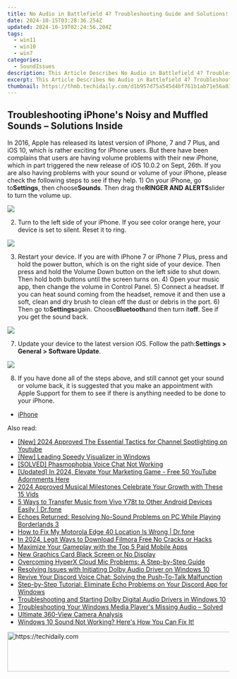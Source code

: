 ```yaml
---
title: No Audio in Battlefield 4? Troubleshooting Guide and Solutions!
date: 2024-10-15T03:28:36.254Z
updated: 2024-10-19T02:24:56.204Z
tags:
  - win11
  - win10
  - win7
categories:
  - SoundIssues
description: This Article Describes No Audio in Battlefield 4? Troubleshooting Guide and Solutions!
excerpt: This Article Describes No Audio in Battlefield 4? Troubleshooting Guide and Solutions!
thumbnail: https://thmb.techidaily.com/d1b957d75a545d4bf761b1ab71e56a83f74f572b9cfdc1f2dd93c379e17f7085.jpg
---
```


## Troubleshooting iPhone's Noisy and Muffled Sounds – Solutions Inside

In 2016, Apple has released its latest version of iPhone, 7 and 7 Plus, and iOS 10, which is rather exciting for iPhone users. But there have been complains that users are having volume problems with their new iPhone, which in part triggered the new release of iOS 10.0.2 on Sept, 26th. If you are also having problems with your sound or volume of your iPhone, please check the following steps to see if they help. 1) On your iPhone, go to**Settings**, then choose**Sounds**. Then drag the**RINGER AND ALERTS**slider to turn the volume up.

![](https://images.drivereasy.com/wp-content/uploads/2017/01/img_58817e519c6b8.jpg)

2) Turn to the left side of your iPhone. If you see color orange here, your device is set to silent. Reset it to ring.

![](https://images.drivereasy.com/wp-content/uploads/2017/01/img_58817feba4ba6.jpg)

3) Restart your device. If you are with iPhone 7 or iPhone 7 Plus, press and hold the power button, which is on the right side of your device. Then press and hold the Volume Down button on the left side to shut down. Then hold both buttons until the screen turns on. 4) Open your music app, then change the volume in Control Panel. 5) Connect a headset. If you can heat sound coming from the headset, remove it and then use a soft, clean and dry brush to clean off the dust or debris in the port. 6) Then go to**Settings**again. Choose**Bluetooth**and then turn it**off**. See if you get the sound back.

![](https://images.drivereasy.com/wp-content/uploads/2017/01/img_58818c74eec89.jpg)

7) Update your device to the latest version iOS. Follow the path:**Settings > General > Software Update**.

![](https://images.drivereasy.com/wp-content/uploads/2017/01/img_58818d133fc00.jpg)

8) If you have done all of the steps above, and still cannot get your sound or volume back, it is suggested that you make an appointment with Apple Support for them to see if there is anything needed to be done to your iPhone.

* [iPhone](https://tools.techidaily.com/drivereasy/download/)

<ins class="adsbygoogle"
     style="display:block"
     data-ad-format="autorelaxed"
     data-ad-client="ca-pub-7571918770474297"
     data-ad-slot="1223367746"></ins>

<ins class="adsbygoogle"
     style="display:block"
     data-ad-client="ca-pub-7571918770474297"
     data-ad-slot="8358498916"
     data-ad-format="auto"
     data-full-width-responsive="true"></ins>

<span class="atpl-alsoreadstyle">Also read:</span>
<div><ul>
<li><a href="https://youtube-data.techidaily.com/024-approved-the-essential-tactics-for-channel-spotlighting-on-youtube/"><u>[New] 2024 Approved The Essential Tactics for Channel Spotlighting on Youtube</u></a></li>
<li><a href="https://some-approaches.techidaily.com/new-leading-speedy-visualizer-in-windows/"><u>[New] Leading Speedy Visualizer in Windows</u></a></li>
<li><a href="https://sound-issues.techidaily.com/solved-phasmophobia-voice-chat-not-working/"><u>[SOLVED] Phasmophobia Voice Chat Not Working</u></a></li>
<li><a href="https://facebook-video-footage.techidaily.com/updated-in-2024-elevate-your-marketing-game-free-50-youtube-adornments-here/"><u>[Updated] In 2024, Elevate Your Marketing Game - Free 50 YouTube Adornments Here</u></a></li>
<li><a href="https://youtube-sure.techidaily.com/approved-musical-milestones-celebrate-your-growth-with-these-15-vids/"><u>2024 Approved Musical Milestones Celebrate Your Growth with These 15 Vids</u></a></li>
<li><a href="https://blog-min.techidaily.com/5-ways-to-transfer-music-from-vivo-y78t-to-other-android-devices-easily-drfone-by-drfone-transfer-from-android-transfer-from-android/"><u>5 Ways to Transfer Music from Vivo Y78t to Other Android Devices Easily | Dr.fone</u></a></li>
<li><a href="https://sound-issues.techidaily.com/echoes-returned-resolving-no-sound-problems-on-pc-while-playing-borderlands-3/"><u>Echoes Returned: Resolving No-Sound Problems on PC While Playing Borderlands 3</u></a></li>
<li><a href="https://fake-location.techidaily.com/how-to-fix-my-motorola-edge-40-location-is-wrong-drfone-by-drfone-virtual-android/"><u>How to Fix My Motorola Edge 40 Location Is Wrong | Dr.fone</u></a></li>
<li><a href="https://ai-driven-video-production.techidaily.com/in-2024-legit-ways-to-download-filmora-free-no-cracks-or-hacks/"><u>In 2024, Legit Ways to Download Filmora Free No Cracks or Hacks</u></a></li>
<li><a href="https://games-able.techidaily.com/maximize-your-gameplay-with-the-top-5-paid-mobile-apps/"><u>Maximize Your Gameplay with the Top 5 Paid Mobile Apps</u></a></li>
<li><a href="https://network-issues.techidaily.com/new-graphics-card-black-screen-or-no-display/"><u>New Graphics Card Black Screen or No Display</u></a></li>
<li><a href="https://sound-issues.techidaily.com/overcoming-hyperx-cloud-mic-problems-a-step-by-step-guide/"><u>Overcoming HyperX Cloud Mic Problems: A Step-by-Step Guide</u></a></li>
<li><a href="https://sound-issues.techidaily.com/resolving-issues-with-initiating-dolby-audio-driver-on-windows-10/"><u>Resolving Issues with Initiating Dolby Audio Driver on Windows 10</u></a></li>
<li><a href="https://sound-issues.techidaily.com/revive-your-discord-voice-chat-solving-the-push-to-talk-malfunction/"><u>Revive Your Discord Voice Chat: Solving the Push-To-Talk Malfunction</u></a></li>
<li><a href="https://sound-issues.techidaily.com/step-by-step-tutorial-eliminate-echo-problems-on-your-discord-app-for-windows/"><u>Step-by-Step Tutorial: Eliminate Echo Problems on Your Discord App for Windows</u></a></li>
<li><a href="https://sound-issues.techidaily.com/troubleshooting-and-starting-dolby-digital-audio-drivers-in-windows-10/"><u>Troubleshooting and Starting Dolby Digital Audio Drivers in Windows 10</u></a></li>
<li><a href="https://sound-issues.techidaily.com/1723016681243-troubleshooting-your-windows-media-players-missing-audio-solved/"><u>Troubleshooting Your Windows Media Player's Missing Audio – Solved</u></a></li>
<li><a href="https://article-posts.techidaily.com/ultimate-360-view-camera-analysis/"><u>Ultimate 360-View Camera Analysis</u></a></li>
<li><a href="https://sound-issues.techidaily.com/1723016449238-windows-10-sound-not-working-heres-how-you-can-fix-it/"><u>Windows 10 Sound Not Working? Here's How You Can Fix It!</u></a></li>
</ul></div>

<!-- affiliate ads begin -->
<a href="https://ephamedtechinc.pxf.io/c/5597632/2137207/26400" target="_top" id="2137207">
  <img src="//a.impactradius-go.com/display-ad/26400-2137207" border="0" alt="https://techidaily.com" width="728" height="90"/>
</a>
<img height="0" width="0" src="https://ephamedtechinc.pxf.io/i/5597632/2137207/26400" style="position:absolute;visibility:hidden;" border="0" />
<!-- affiliate ads end -->

